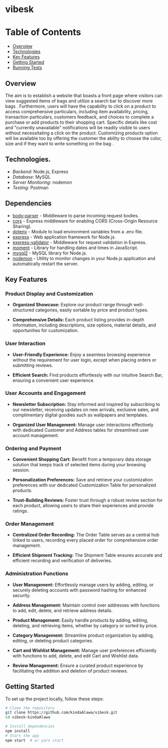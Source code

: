 # vibesk 
# Table of Contents

- [Overview](#overview)
- [Technologies](#technologies)
- [Key Features](#key-features)
- [Getting Started](#getting-started)
- [Running Tests](#running-tests)


## Overview

The aim is to establish a website that boasts a front page where visitors can view suggested items of bags and utilize a search bar to discover more bags . Furthermore, users will have the capability to click on a product to access comprehensive particulars, including item availability, pricing, transaction particulars, customers feedback, and choices to complete a purchase or add products to their shopping cart. Specific details like cost and "currently unavailable" notifications will be readily visible to users without necessitating a click on the product. Customizing products option will be available too by offering the customer the ability to choose the color, size and if they want to write something on the bag .  
  
## Technologies. 

- *Backend:* Node.js, Express
- *Database:* MySQL
- *Server Monitoring:* nodemon
- *Testing:* Postman

## Dependencies

- [body-parser](https://www.npmjs.com/package/body-parser) - Middleware to parse incoming request bodies.
- [cors](https://www.npmjs.com/package/cors) - Express middleware for enabling CORS (Cross-Origin Resource Sharing).
- [dotenv](https://www.npmjs.com/package/dotenv) - Module to load environment variables from a .env file.
- [express](https://www.npmjs.com/package/express) - Web application framework for Node.js.
- [express-validator](https://www.npmjs.com/package/express-validator) - Middleware for request validation in Express.
- [moment](https://www.npmjs.com/package/moment) - Library for handling dates and times in JavaScript.
- [mysql2](https://www.npmjs.com/package/mysql2) - MySQL library for Node.js.
- [nodemon](https://www.npmjs.com/package/nodemon) - Utility to monitor changes in your Node.js application and automatically restart the server.


## Key Features

### Product Display and Customization

- **Organized Showcase:** Explore our product range through well-structured categories, easily sortable by price and product types.
  
- **Comprehensive Details:** Each product listing provides in-depth information, including descriptions, size options, material details, and opportunities for customization.

### User Interaction

- **User-Friendly Experience:** Enjoy a seamless browsing experience without the requirement for user login, except when placing orders or submitting reviews.

- **Efficient Search:** Find products effortlessly with our intuitive Search Bar, ensuring a convenient user experience.

### User Accounts and Engagement

- **Newsletter Subscription:** Stay informed and inspired by subscribing to our newsletter, receiving updates on new arrivals, exclusive sales, and complimentary digital goodies such as wallpapers and templates.

- **Organized User Management:** Manage user interactions effectively with dedicated Customer and Address tables for streamlined user account management.

### Ordering and Payment

- **Convenient Shopping Cart:** Benefit from a temporary data storage solution that keeps track of selected items during your browsing session.

- **Personalization Preferences:** Save and retrieve your customization preferences with our dedicated Customization Table for personalized products.

- **Trust-Building Reviews:** Foster trust through a robust review section for each product, allowing users to share their experiences and provide ratings.

### Order Management

- **Centralized Order Recording:** The Order Table serves as a central hub linked to users, recording every placed order for comprehensive order management.

- **Efficient Shipment Tracking:** The Shipment Table ensures accurate and efficient recording and verification of deliveries.

### Administration Functions

- **User Management:** Effortlessly manage users by adding, editing, or securely deleting accounts with password hashing for enhanced security.

- **Address Management:** Maintain control over addresses with functions to add, edit, delete, and retrieve address details.

- **Product Management:** Easily handle products by adding, editing, deleting, and retrieving items, whether by category or sorted by price.

- **Category Management:** Streamline product organization by adding, editing, or deleting product categories.

- **Cart and Wishlist Management:** Manage user preferences efficiently with functions to add, delete, and edit Cart and Wishlist data.

- **Review Management:** Ensure a curated product experience by facilitating the addition and deletion of product reviews.



## Getting Started

To set up the project locally, follow these steps:

```bash
# Clone the repository
git clone https://github.com/kindaAlawa/vibesk.git
cd vibesk-kindaAlawa

# Install dependencies
npm install
# Start the app
npm start  # or yarn start

